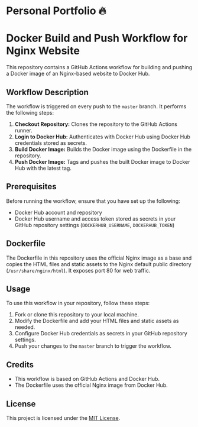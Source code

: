 # Personal Portfolio 🔥

# Docker Build and Push Workflow for Nginx Website

This repository contains a GitHub Actions workflow for building and pushing a Docker image of an Nginx-based website to Docker Hub.

## Workflow Description

The workflow is triggered on every push to the `master` branch. It performs the following steps:

1. **Checkout Repository:** Clones the repository to the GitHub Actions runner.
2. **Login to Docker Hub:** Authenticates with Docker Hub using Docker Hub credentials stored as secrets.
3. **Build Docker Image:** Builds the Docker image using the Dockerfile in the repository.
4. **Push Docker Image:** Tags and pushes the built Docker image to Docker Hub with the latest tag.

## Prerequisites

Before running the workflow, ensure that you have set up the following:

- Docker Hub account and repository
- Docker Hub username and access token stored as secrets in your GitHub repository settings (`DOCKERHUB_USERNAME`, `DOCKERHUB_TOKEN`)

## Dockerfile

The Dockerfile in this repository uses the official Nginx image as a base and copies the HTML files and static assets to the Nginx default public directory (`/usr/share/nginx/html`). It exposes port 80 for web traffic.

## Usage

To use this workflow in your repository, follow these steps:

1. Fork or clone this repository to your local machine.
2. Modify the Dockerfile and add your HTML files and static assets as needed.
3. Configure Docker Hub credentials as secrets in your GitHub repository settings.
4. Push your changes to the `master` branch to trigger the workflow.

## Credits

- This workflow is based on GitHub Actions and Docker Hub.
- The Dockerfile uses the official Nginx image from Docker Hub.

## License

This project is licensed under the [MIT License](LICENSE).

